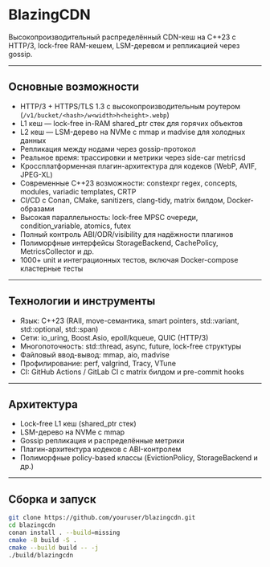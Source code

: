 # BlazingCDN

Высокопроизводительный распределённый CDN-кеш на C++23 с HTTP/3, lock-free RAM-кешем, LSM-деревом и репликацией через gossip.

---

## Основные возможности

- HTTP/3 + HTTPS/TLS 1.3 с высокопроизводительным роутером (`/v1/bucket/<hash>/w<width>h<height>.webp`)
- L1 кеш — lock-free in-RAM shared_ptr стек для горячих объектов
- L2 кеш — LSM-дерево на NVMe с mmap и madvise для холодных данных
- Репликация между нодами через gossip-протокол
- Реальное время: трассировки и метрики через side-car metricsd
- Кроссплатформенная плагин-архитектура для кодеков (WebP, AVIF, JPEG-XL)
- Современные C++23 возможности: constexpr regex, concepts, modules, variadic templates, CRTP
- CI/CD с Conan, CMake, sanitizers, clang-tidy, matrix билдом, Docker-образами
- Высокая параллельность: lock-free MPSC очереди, condition_variable, atomics, futex
- Полный контроль ABI/ODR/visibility для надёжности плагинов
- Полиморфные интерфейсы StorageBackend, CachePolicy, MetricsCollector и др.
- 1000+ unit и интеграционных тестов, включая Docker-compose кластерные тесты

---

## Технологии и инструменты

- Язык: C++23 (RAII, move-семантика, smart pointers, std::variant, std::optional, std::span)
- Сети: io_uring, Boost.Asio, epoll/kqueue, QUIC (HTTP/3)
- Многопоточность: std::thread, async, future, lock-free структуры
- Файловый ввод-вывод: mmap, aio, madvise
- Профилирование: perf, valgrind, Tracy, VTune
- CI: GitHub Actions / GitLab CI с matrix билдом и pre-commit hooks

---

## Архитектура

- Lock-free L1 кеш (shared_ptr стек)
- LSM-дерево на NVMe с mmap
- Gossip репликация и распределённые метрики
- Плагин-архитектура кодеков с ABI-контролем
- Полиморфные policy-based классы (EvictionPolicy, StorageBackend и др.)

---

## Сборка и запуск

```bash
git clone https://github.com/youruser/blazingcdn.git
cd blazingcdn
conan install . --build=missing
cmake -B build -S .
cmake --build build -- -j
./build/blazingcdn
